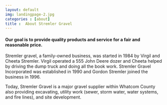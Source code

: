 ```yaml
---
layout: default
img: landingpage-2.jpg
categories : [about]
title :  About Stremler Gravel
---
```


#### Our goal is to provide quality products and service for a fair and reasonable price.

Stremler gravel, a family-owned business, was started in 1984 by Virgil and Cheeta Stremler. Virgil operated a 555 John Deere dozer and Cheeta helped by driving the dump truck and doing all the book work. Stremler Gravel Incorporated was established in 1990 and Gordon Stremler joined the business in 1996.

Today, Stremler Gravel is a major gravel supplier within Whatcom County also providing excavating, utility work (sewer, storm water, water systems, and fire lines), and site development. 
